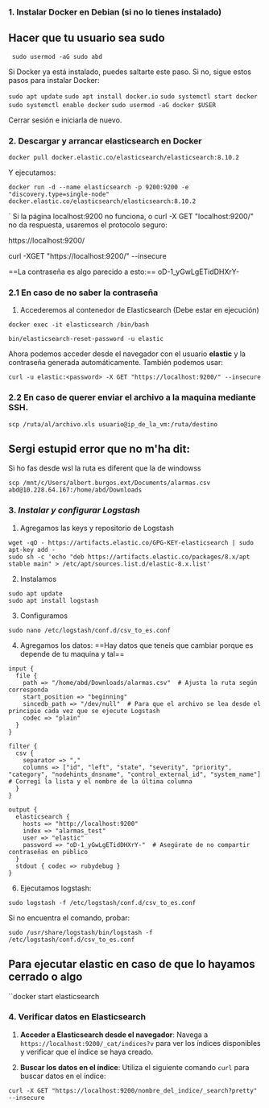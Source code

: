 ### 1. **Instalar Docker en Debian (si no lo tienes instalado)**


## Hacer que tu usuario sea sudo

` sudo usermod -aG sudo abd`

Si Docker ya está instalado, puedes saltarte este paso. Si no, sigue estos pasos para instalar Docker:

`sudo apt update`
`sudo apt install docker.io`
`sudo systemctl start docker`
`sudo systemctl enable docker`
`sudo usermod -aG docker $USER`

Cerrar sesión e iniciarla de nuevo.

### 2. **Descargar y arrancar elasticsearch en Docker**

`docker pull docker.elastic.co/elasticsearch/elasticsearch:8.10.2`

Y ejecutamos:

```
docker run -d --name elasticsearch -p 9200:9200 -e "discovery.type=single-node" docker.elastic.co/elasticsearch/elasticsearch:8.10.2
```
`
Si la página localhost:9200 no funciona, o curl -X GET "localhost:9200/"
no da respuesta, usaremos el protocolo seguro:

https://localhost:9200/

curl -XGET "https://localhost:9200/" --insecure

==La contraseña es algo parecido a esto:== 
oD-1_yGwLgETidDHXrY-
### 2.1 **En caso de no saber la contraseña**

1.  Accederemos al contenedor de Elasticsearch (Debe estar en ejecución)
```
docker exec -it elasticsearch /bin/bash
```

```
bin/elasticsearch-reset-password -u elastic
```

Ahora podemos acceder desde el navegador con el usuario **elastic** y la contraseña generada automáticamente.
También podemos usar:

`curl -u elastic:<password> -X GET "https://localhost:9200/" --insecure`

### 2.2 **En caso de querer enviar el archivo a la maquina mediante SSH**.

`scp /ruta/al/archivo.xls usuario@ip_de_la_vm:/ruta/destino`

## Sergi estupid error que no m'ha dit:

Si ho fas desde wsl la ruta es diferent que la de windowss
```
scp /mnt/c/Users/albert.burgos.ext/Documents/alarmas.csv  abd@10.228.64.167:/home/abd/Downloads
```
### 3. ***Instalar y configurar Logstash***

1.  Agregamos las keys y repositorio de Logstash
```
wget -qO - https://artifacts.elastic.co/GPG-KEY-elasticsearch | sudo apt-key add -
sudo sh -c 'echo "deb https://artifacts.elastic.co/packages/8.x/apt stable main" > /etc/apt/sources.list.d/elastic-8.x.list'
```

2. Instalamos
```
sudo apt update
sudo apt install logstash
```

3.  Configuramos
```
sudo nano /etc/logstash/conf.d/csv_to_es.conf

```
4. Agregamos los datos:
==Hay datos que teneis que cambiar porque es depende de tu maquina y tal== 
```
input {
  file {
    path => "/home/abd/Downloads/alarmas.csv"  # Ajusta la ruta según corresponda
    start_position => "beginning"
    sincedb_path => "/dev/null"  # Para que el archivo se lea desde el principio cada vez que se ejecute Logstash
    codec => "plain"
  }
}

filter {
  csv {
    separator => ","
    columns => ["id", "left", "state", "severity", "priority", "category", "nodehints_dnsname", "control_external_id", "system_name"]  # Corregí la lista y el nombre de la última columna
  }
}

output {
  elasticsearch {
    hosts => "http://localhost:9200"
    index => "alarmas_test"
    user => "elastic"   
    password => "oD-1_yGwLgETidDHXrY-"  # Asegúrate de no compartir contraseñas en público
  }
  stdout { codec => rubydebug }
}

```
6. Ejecutamos logstash:
```
sudo logstash -f /etc/logstash/conf.d/csv_to_es.conf
```

Si no encuentra el comando, probar:

```
sudo /usr/share/logstash/bin/logstash -f /etc/logstash/conf.d/csv_to_es.conf

```


## Para ejecutar elastic en caso de que lo hayamos cerrado o algo

``docker start elasticsearch

### 4. Verificar datos en Elasticsearch
1.  **Acceder a Elasticsearch desde el navegador**: Navega a `https://localhost:9200/_cat/indices?v` para ver los índices disponibles y verificar que el índice se haya creado.

2. **Buscar los datos en el índice**: Utiliza el siguiente comando `curl` para buscar datos en el índice:
```
curl -X GET "https://localhost:9200/nombre_del_indice/_search?pretty" --insecure
```
